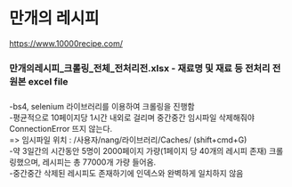 # 만개의 레시피
https://www.10000recipe.com/

### 만개의레시피_크롤링_전체_전처리전.xlsx - 재료명 및 재료 등 전처리 전 원본 excel file
###

-bs4, selenium 라이브러리를 이용하여 크롤링을 진행함<br>
-평균적으로 10페이지당 1시간 내외로 걸리며 중간중간 임시파일 삭제해줘야 ConnectionError 뜨지 않는다.<br>
=> 임시파일 위치 : /사용자/nang/라이브러리/Caches/ (shift+cmd+G) <br>
-약 3일간의 시간동안 5명이 2000페이지 가량(1페이지 당 40개의 레시피 존재) 크롤링했으며, 레시피는 총 77000개 가량 들어옴. <br>
-중간중간 삭제된 레시피도 존재하기에 인덱스와 완벽하게 일치하지 않음


